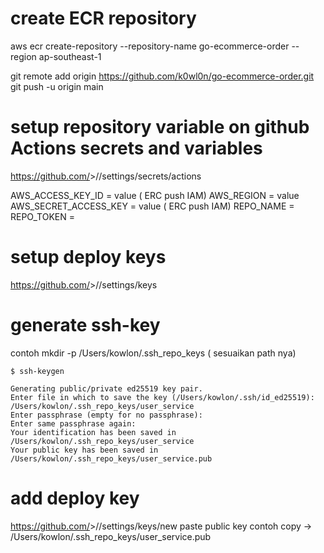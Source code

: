 # create ECR repository
aws ecr create-repository --repository-name go-ecommerce-order --region ap-southeast-1

git remote add origin https://github.com/k0wl0n/go-ecommerce-order.git
git push -u origin main

# setup repository variable on github Actions secrets and variables

https://github.com/<username>>/<app-name>/settings/secrets/actions


AWS_ACCESS_KEY_ID = value ( ERC push IAM)
AWS_REGION = value
AWS_SECRET_ACCESS_KEY = value ( ERC push IAM)
REPO_NAME = <app-name>
REPO_TOKEN = <monorepo-gitops-repo-token>

# setup deploy keys
https://github.com/<username>>/<app-name>/settings/keys

# generate ssh-key

<path-tempat-aman> contoh
 mkdir -p /Users/kowlon/.ssh_repo_keys ( sesuaikan path nya)

 ```
$ ssh-keygen

Generating public/private ed25519 key pair.
Enter file in which to save the key (/Users/kowlon/.ssh/id_ed25519): /Users/kowlon/.ssh_repo_keys/user_service
Enter passphrase (empty for no passphrase): 
Enter same passphrase again: 
Your identification has been saved in /Users/kowlon/.ssh_repo_keys/user_service
Your public key has been saved in /Users/kowlon/.ssh_repo_keys/user_service.pub
```

# add deploy key

https://github.com/<username>>/<app-name>/settings/keys/new
paste public key
contoh copy -> /Users/kowlon/.ssh_repo_keys/user_service.pub



